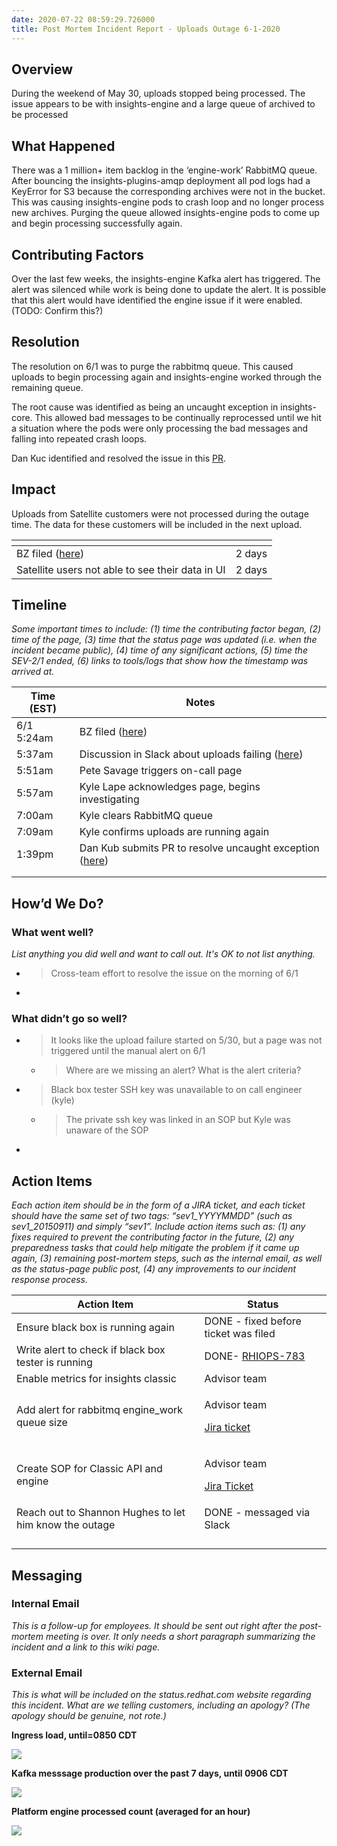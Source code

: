 ```yaml
---
date: 2020-07-22 08:59:29.726000
title: Post Mortem Incident Report - Uploads Outage 6-1-2020
---
```

## <span dir="ltr">Overview</span>

<span dir="ltr">During the weekend of May 30, uploads stopped being
processed. The issue appears to be with insights-engine and a large
queue of archived to be processed</span>

## <span dir="ltr">What Happened</span>

<span dir="ltr">There was a 1 million+ item backlog in the ‘engine-work’
RabbitMQ queue. After bouncing the insights-plugins-amqp deployment all
pod logs had a KeyError for S3 because the corresponding archives were
not in the bucket. This was causing insights-engine pods to crash loop
and no longer process new archives. Purging the queue allowed
insights-engine pods to come up and begin processing successfully
again.</span>

## <span dir="ltr">Contributing Factors</span>

<span dir="ltr">Over the last few weeks, the insights-engine Kafka alert
has triggered. The alert was silenced while work is being done to update
the alert. It is possible that this alert would have identified the
engine issue if it were enabled. (TODO: Confirm this?)</span>

<span dir="ltr"></span>

## <span dir="ltr">Resolution</span>

<span dir="ltr">The resolution on 6/1 was to purge the rabbitmq queue.
This caused uploads to begin processing again and insights-engine worked
through the remaining queue.</span>

<span dir="ltr"></span>

<span dir="ltr">The root cause was identified as being an uncaught
exception in insights-core. This allowed bad messages to be continually
reprocessed until we hit a situation where the pods were only processing
the bad messages and falling into repeated crash loops.</span>

<span dir="ltr"></span>

<span dir="ltr">Dan Kuc identified and resolved the issue in this
[<span class="underline">PR</span>](https://github.com/RedHatInsights/insights-core-frontends/pull/27).</span>

## <span dir="ltr">Impact</span>

<span dir="ltr">Uploads from Satellite customers were not processed
during the outage time. The data for these customers will be included in
the next upload.</span>

<span dir="ltr"></span>

<table>
<thead>
<tr class="header">
<th><span dir="ltr"></span></th>
<th></th>
</tr>
</thead>
<tbody>
<tr class="odd">
<td><span dir="ltr">BZ filed (<a href="https://bugzilla.redhat.com/show_bug.cgi?id=1842448"><span class="underline">here</span></a>)</span></td>
<td><span dir="ltr">2 days</span></td>
</tr>
<tr class="even">
<td><span dir="ltr">Satellite users not able to see their data in UI</span></td>
<td><span dir="ltr">2 days</span></td>
</tr>
</tbody>
</table>

<span dir="ltr"></span>

<span dir="ltr"></span>

<span dir="ltr"></span>

## <span dir="ltr">Timeline</span>

*<span dir="ltr">Some important times to include: (1) time the
contributing factor began, (2) time of the page, (3) time that the
status page was updated (i.e. when the incident became public), (4) time
of any significant actions, (5) time the SEV-2/1 ended, (6) links to
tools/logs that show how the timestamp was arrived at.</span>*

<span dir="ltr"></span>

<table>
<thead>
<tr class="header">
<th><strong><span dir="ltr">Time (EST)</span></strong></th>
<th><strong><span dir="ltr">Notes</span></strong></th>
</tr>
</thead>
<tbody>
<tr class="odd">
<td><span dir="ltr">6/1 5:24am</span></td>
<td><span dir="ltr">BZ filed (<a href="https://bugzilla.redhat.com/show_bug.cgi?id=1842448"><span class="underline">here</span></a>)</span></td>
</tr>
<tr class="even">
<td><span dir="ltr">5:37am</span></td>
<td><span dir="ltr">Discussion in Slack about uploads failing (<a href="https://ansible.slack.com/archives/CGYK5EZ37/p1591004262352700"><span class="underline">here</span></a>)</span></td>
</tr>
<tr class="odd">
<td><span dir="ltr">5:51am</span></td>
<td><span dir="ltr">Pete Savage triggers on-call page</span></td>
</tr>
<tr class="even">
<td><span dir="ltr">5:57am</span></td>
<td><span dir="ltr">Kyle Lape acknowledges page, begins investigating</span></td>
</tr>
<tr class="odd">
<td><span dir="ltr">7:00am</span></td>
<td><span dir="ltr">Kyle clears RabbitMQ queue</span></td>
</tr>
<tr class="even">
<td><span dir="ltr">7:09am</span></td>
<td><span dir="ltr">Kyle confirms uploads are running again</span></td>
</tr>
<tr class="odd">
<td><span dir="ltr">1:39pm</span></td>
<td><span dir="ltr">Dan Kub submits PR to resolve uncaught exception (<a href="https://github.com/RedHatInsights/insights-core-frontends/pull/27"><span class="underline">here</span></a>)</span></td>
</tr>
<tr class="even">
<td><span dir="ltr"></span></td>
<td><span dir="ltr"></span></td>
</tr>
<tr class="odd">
<td><span dir="ltr"></span></td>
<td><span dir="ltr"></span></td>
</tr>
</tbody>
</table>

<span dir="ltr"></span>

<span dir="ltr"></span>

## <span dir="ltr">How’d We Do?</span>

### <span dir="ltr">What went well?</span>

*<span dir="ltr">List anything you did well and want to call out. It's
OK to not list anything.</span>*

  - > <span dir="ltr">Cross-team effort to resolve the issue on the
    > morning of 6/1</span>

  - > <span dir="ltr"></span>

### <span dir="ltr">What didn’t go so well?</span>

  - > <span dir="ltr">It looks like the upload failure started on 5/30,
    > but a page was not triggered until the manual alert on 6/1</span>
    
      - > <span dir="ltr">Where are we missing an alert? What is the
        > alert criteria?</span>

  - > <span dir="ltr">Black box tester SSH key was unavailable to on
    > call engineer (kyle)</span>
    
      - > <span dir="ltr">The private ssh key was linked in an SOP but
        > Kyle was unaware of the SOP</span>

  - > <span dir="ltr"></span>

> <span dir="ltr"></span>

<span dir="ltr"></span>

## <span dir="ltr">Action Items</span>

<span dir="ltr">*Each action item should be in the form of a JIRA
ticket, and each ticket should have the same set of two tags:
“sev1\_YYYYMMDD” (such as sev1\_20150911) and simply “sev1”. Include
action items such as: (1) any fixes required to prevent the contributing
factor in the future, (2) any preparedness tasks that could help
mitigate the problem if it came up again, (3) remaining post-mortem
steps, such as the internal email, as well as the status-page public
post, (4) any improvements to our incident response process.*</span>

<span dir="ltr"></span>

<table>
<thead>
<tr class="header">
<th><strong><span dir="ltr">Action Item</span></strong></th>
<th><strong><span dir="ltr">Status</span></strong></th>
</tr>
</thead>
<tbody>
<tr class="odd">
<td><span dir="ltr">Ensure black box is running again</span></td>
<td><span dir="ltr">DONE - fixed before ticket was filed</span></td>
</tr>
<tr class="even">
<td><span dir="ltr">Write alert to check if black box tester is running</span></td>
<td><span dir="ltr">DONE- <a href="https://projects.engineering.redhat.com/browse/RHIOPS-783"><span class="underline">RHIOPS-783</span></a></span></td>
</tr>
<tr class="odd">
<td><span dir="ltr">Enable metrics for insights classic</span></td>
<td><span dir="ltr">Advisor team</span></td>
</tr>
<tr class="even">
<td><span dir="ltr">Add alert for rabbitmq engine_work queue size</span></td>
<td><p><span dir="ltr">Advisor team</span></p>
<p><span dir="ltr"><a href="https://projects.engineering.redhat.com/browse/RHCLOUD-6760"><span class="underline">Jira ticket</span></a></span></p></td>
</tr>
<tr class="odd">
<td><span dir="ltr">Create SOP for Classic API and engine</span></td>
<td><p><span dir="ltr">Advisor team</span></p>
<p><span dir="ltr"><a href="https://projects.engineering.redhat.com/browse/RHCLOUD-6762"><span class="underline">Jira Ticket</span></a></span></p></td>
</tr>
<tr class="even">
<td><span dir="ltr">Reach out to Shannon Hughes to let him know the outage</span></td>
<td><span dir="ltr">DONE - messaged via Slack</span></td>
</tr>
<tr class="odd">
<td><span dir="ltr"></span></td>
<td><span dir="ltr"></span></td>
</tr>
<tr class="even">
<td><span dir="ltr"></span></td>
<td><span dir="ltr"></span></td>
</tr>
<tr class="odd">
<td><span dir="ltr"></span></td>
<td><span dir="ltr"></span></td>
</tr>
<tr class="even">
<td><span dir="ltr"></span></td>
<td><span dir="ltr"></span></td>
</tr>
</tbody>
</table>

<span dir="ltr"></span>

## <span dir="ltr">Messaging</span>

### <span dir="ltr">Internal Email</span>

*<span dir="ltr">This is a follow-up for employees. It should be sent
out right after the post-mortem meeting is over. It only needs a short
paragraph summarizing the incident and a link to this wiki page.</span>*

<span dir="ltr"></span>

<span dir="ltr"></span>

### <span dir="ltr">External Email</span>

*<span dir="ltr">This is what will be included on the status.redhat.com
website regarding this incident. What are we telling customers,
including an apology? (The apology should be genuine, not rote.)</span>*

<span dir="ltr"></span>

**<span dir="ltr">Ingress load, until=0850 CDT</span>**

![](media/image2.png)<span dir="ltr"></span>

<span dir="ltr"></span>

**<span dir="ltr">Kafka messsage production over the past 7 days, until
0906 CDT</span>**

![](media/image3.png)<span dir="ltr"></span>

<span dir="ltr"></span>

**<span dir="ltr">Platform engine processed count (averaged for an
hour)</span>**

![](media/image1.png)<span dir="ltr"></span>
